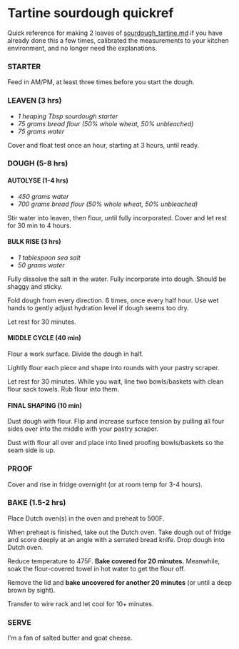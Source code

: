 # Tartine sourdough quickref

Quick reference for making 2 loaves of [sourdough_tartine.md](sourdough_tartine.md) if you have already done this a few times, calibrated the measurements to your kitchen environment, and no longer need the explanations.

### STARTER
Feed in AM/PM, at least three times before you start the dough.

### LEAVEN (3 hrs)
+ *1 heaping Tbsp sourdough starter*
+ *75 grams bread flour (50% whole wheat, 50% unbleached)*
+ *75 grams water*

Cover and float test once an hour, starting at 3 hours, until ready.

### DOUGH (5-8 hrs)

#### AUTOLYSE (1-4 hrs)
+ *450 grams water*
+ *700 grams bread flour (50% whole wheat, 50% unbleached)*

Stir water into leaven, then flour, until fully incorporated. Cover and let rest for 30 min to 4 hours.

#### BULK RISE (3 hrs)
+ *1 tablespoon sea salt*
+ *50 grams water*

Fully dissolve the salt in the water. Fully incorporate into dough. Should be shaggy and sticky.

Fold dough from every direction. 6 times, once every half hour. Use wet hands to gently adjust hydration level if dough seems too dry.

Let rest for 30 minutes.

#### MIDDLE CYCLE (40 min)

Flour a work surface. Divide the dough in half.

Lightly flour each piece and shape into rounds with your pastry scraper.

Let rest for 30 minutes. While you wait, line two bowls/baskets with clean flour sack towels. Rub flour into them. 

#### FINAL SHAPING (10 min)

Dust dough with flour. Flip and increase surface tension by pulling all four sides over into the middle with your pastry scraper.

Dust with flour all over and place into lined proofing bowls/baskets so the seam side is up.

### PROOF

Cover and rise in fridge overnight (or at room temp for 3-4 hours).

### BAKE (1.5-2 hrs)

Place Dutch oven(s) in the oven and preheat to 500F.

When preheat is finished, take out the Dutch oven. Take dough out of fridge and score deeply at an angle with a serrated bread knife. Drop dough into Dutch oven.

Reduce temperature to 475F. **Bake covered for 20 minutes.** Meanwhile, soak the flour-covered towel in hot water to get the flour off.

Remove the lid and **bake uncovered for another 20 minutes** (or until a deep brown by sight).

Transfer to wire rack and let cool for 10+ minutes.

### SERVE

I'm a fan of salted butter and goat cheese.

